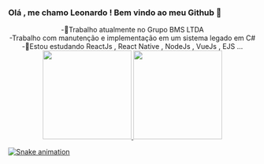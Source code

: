 ### Olá , me chamo Leonardo ! Bem vindo ao meu Github 👋
<div display='flex', align='center'>
-🔭Trabalho atualmente no Grupo BMS LTDA <br>
-Trabalho com manutenção e implementação em um sistema legado em C# <br>
-🌱Estou estudando ReactJs , React Native , NodeJs , VueJs , EJS ... 
</div>
<div align="center">
  <a href="https://github.com/leobraboo">
  <img height="180em" src="https://github-readme-stats.vercel.app/api?username=leobraboo&show_icons=true&theme=dark&include_all_commits=true&count_private=true"/>
  <img height="180em" src="https://github-readme-stats.vercel.app/api/top-langs/?username=leobraboo&layout=compact&langs_count=7&theme=dark"/>
</div>
  
  ![Snake animation](https://github.com/leobraboo/leobraboo/blob/output/github-contribution-grid-snake.svg)



